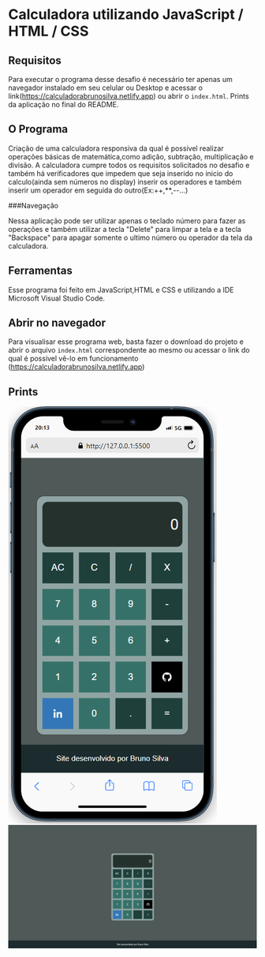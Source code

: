 # Calculadora utilizando JavaScript / HTML / CSS

## Requisitos

Para executar o programa desse desafio é necessário ter apenas um navegador instalado em seu celular ou Desktop e acessar o link(https://calculadorabrunosilva.netlify.app) ou abrir o `index.html`.
Prints da aplicação no final do README.

## O Programa

Criação de uma calculadora responsiva da qual é possivel realizar operações básicas de matemática,como adição, subtração, multiplicação e divisão.
A calculadora cumpre todos os requisitos solicitados no desafio e também há verificadores que impedem que seja inserido no inicio do calculo(ainda sem números no display) inserir os operadores e também inserir um operador em seguida do outro(Ex:++,**,--...)

###Navegação

Nessa aplicação pode ser utilizar apenas o teclado número para fazer as operações e também utilizar a tecla "Delete" para limpar a tela e a tecla "Backspace" para apagar somente o ultimo número ou operador da tela da calculadora.

## Ferramentas

Esse programa foi feito em JavaScript,HTML e CSS e utilizando a IDE Microsoft Visual Studio Code.

## Abrir no navegador

Para visualisar esse programa web, basta fazer o download do projeto e abrir o arquivo `index.html` correspondente ao mesmo ou acessar o link do qual é possivel vê-lo em funcionamento (https://calculadorabrunosilva.netlify.app)

## Prints
![Modo Mobile](https://github.com/BrunoRafaSilva/Desafio-Verttice/blob/main/desafio05/Prints/mobileMode.png?raw=true)
![Modo Desktop](https://github.com/BrunoRafaSilva/Desafio-Verttice/blob/main/desafio05/Prints/desktopMode.png?raw=true)
